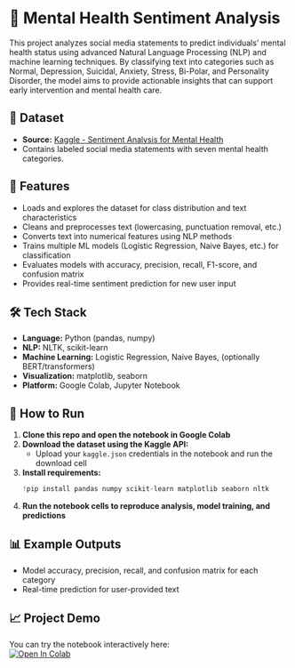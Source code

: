 # 🧠 Mental Health Sentiment Analysis

This project analyzes social media statements to predict individuals’ mental health status using advanced Natural Language Processing (NLP) and machine learning techniques. By classifying text into categories such as Normal, Depression, Suicidal, Anxiety, Stress, Bi-Polar, and Personality Disorder, the model aims to provide actionable insights that can support early intervention and mental health care.

## 📂 Dataset

- **Source:** [Kaggle - Sentiment Analysis for Mental Health](https://www.kaggle.com/datasets/suchintikasarkar/sentiment-analysis-for-mental-health)
- Contains labeled social media statements with seven mental health categories.

## 🚀 Features

- Loads and explores the dataset for class distribution and text characteristics
- Cleans and preprocesses text (lowercasing, punctuation removal, etc.)
- Converts text into numerical features using NLP methods
- Trains multiple ML models (Logistic Regression, Naive Bayes, etc.) for classification
- Evaluates models with accuracy, precision, recall, F1-score, and confusion matrix
- Provides real-time sentiment prediction for new user input

## 🛠️ Tech Stack

- **Language:** Python (pandas, numpy)
- **NLP:** NLTK, scikit-learn
- **Machine Learning:** Logistic Regression, Naive Bayes, (optionally BERT/transformers)
- **Visualization:** matplotlib, seaborn
- **Platform:** Google Colab, Jupyter Notebook

## 📝 How to Run

1. **Clone this repo and open the notebook in Google Colab**
2. **Download the dataset using the Kaggle API:**
    - Upload your `kaggle.json` credentials in the notebook and run the download cell
3. **Install requirements:**
    ```python
    !pip install pandas numpy scikit-learn matplotlib seaborn nltk
    ```
4. **Run the notebook cells to reproduce analysis, model training, and predictions**

## 📊 Example Outputs

- Model accuracy, precision, recall, and confusion matrix for each category
- Real-time prediction for user-provided text

## 📈 Project Demo

You can try the notebook interactively here:  
[![Open In Colab](https://colab.research.google.com/assets/colab-badge.svg)](https://colab.research.google.com/drive/1eBdFPgmFukb28vlJFPg_IwxG6pk_RnpS?usp=sharing)
